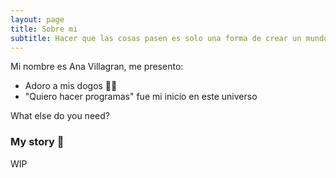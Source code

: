 ```yaml
---
layout: page
title: Sobre mi
subtitle: Hacer que las cosas pasen es solo una forma de crear un mundo mejor.
---
```


Mi nombre es Ana Villagran, me presento:

- Adoro a mis dogos 🐶🐶
- "Quiero hacer programas" fue mi inicio en este universo

What else do you need?

### My story 🦊

WIP
